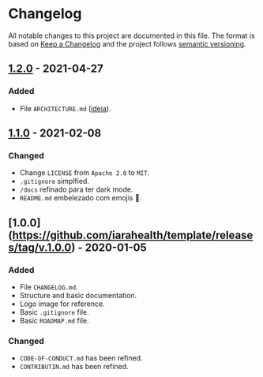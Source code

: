 # Changelog

All notable changes to this project are documented in this file. The format is based on [Keep a Changelog](http://keepachangelog.com/en/1.0.0/) and the project follows [semantic versioning](http://semver.org/spec/v2.0.0.html).

## [1.2.0](https://github.com/iarahealth/template/releases/tag/v.1.2.0) - 2021-04-27
### Added
- File `ARCHITECTURE.md` ([ideia](https://matklad.github.io//2021/02/06/ARCHITECTURE.md.html)).

## [1.1.0](https://github.com/iarahealth/template/releases/tag/v.1.1.0) - 2021-02-08
### Changed
- Change `LICENSE` from  `Apache 2.0` to `MIT`.
- `.gitignore` simplfied.
- `/docs` refinado para ter dark mode.
- `README.md` embelezado com emojis 🚀.

## [1.0.0] (https://github.com/iarahealth/template/releases/tag/v.1.0.0) - 2020-01-05
### Added
- File `CHANGELOG.md`.
- Structure and basic documentation.
- Logo image for reference.
- Basic `.gitignore` file.
- Basic `ROADMAP.md` file.

### Changed
- `CODE-OF-CONDUCT.md` has been refined.
- `CONTRIBUTIN.md` has been refined.